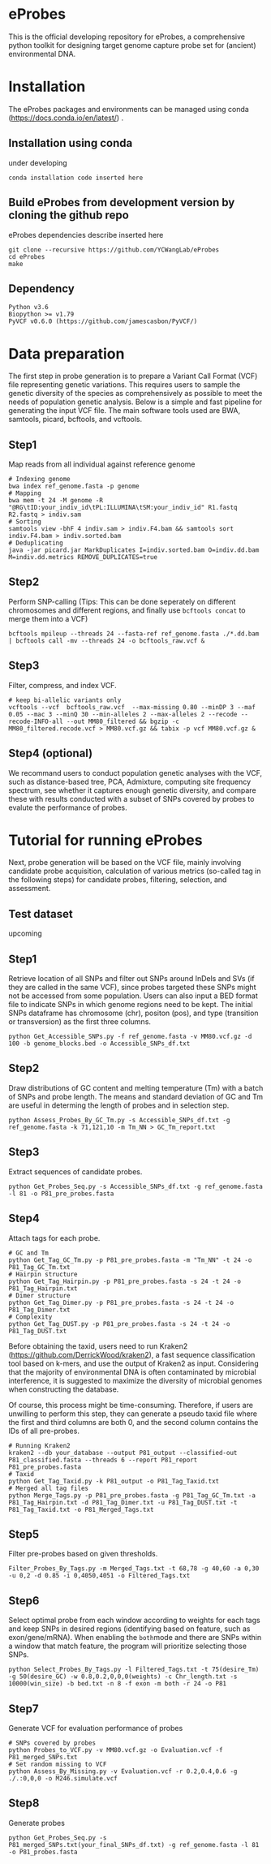 # eProbes
This is the official developing repository for eProbes, a comprehensive python toolkit for designing target genome capture probe set for (ancient) environmental DNA.

# Installation
The eProbes packages and environments can be managed using conda (https://docs.conda.io/en/latest/) .

## Installation using conda
under developing

```
conda installation code inserted here
```

## Build eProbes from development version by cloning the github repo
eProbes dependencies describe inserted here 

```
git clone --recursive https://github.com/YCWangLab/eProbes
cd eProbes
make
```
## Dependency
```
Python v3.6
Biopython >= v1.79
PyVCF v0.6.0 (https://github.com/jamescasbon/PyVCF/)
```

# Data preparation

The first step in probe generation is to prepare a Variant Call Format (VCF) file representing genetic variations. This requires users to sample the genetic diversity of the species as comprehensively as possible to meet the needs of population genetic analysis. Below is a simple and fast pipeline for generating the input VCF file. The main software tools used are BWA, samtools, picard, bcftools, and vcftools.

## Step1
Map reads from all individual against reference genome

```
# Indexing genome
bwa index ref_genome.fasta -p genome 
# Mapping 
bwa mem -t 24 -M genome -R "@RG\tID:your_indiv_id\tPL:ILLUMINA\tSM:your_indiv_id" R1.fastq R2.fastq > indiv.sam 
# Sorting
samtools view -bhF 4 indiv.sam > indiv.F4.bam && samtools sort indiv.F4.bam > indiv.sorted.bam 
# Deduplicating
java -jar picard.jar MarkDuplicates I=indiv.sorted.bam O=indiv.dd.bam M=indiv.dd.metrics REMOVE_DUPLICATES=true
```


## Step2
Perform SNP-calling (Tips: This can be done seperately on different chromosomes and different regions, and finally use ```bcftools concat``` to merge them into a VCF)

```
bcftools mpileup --threads 24 --fasta-ref ref_genome.fasta ./*.dd.bam | bcftools call -mv --threads 24 -o bcftools_raw.vcf &
```


## Step3
Filter, compress, and index VCF.

```
# keep bi-allelic variants only
vcftools --vcf  bcftools_raw.vcf  --max-missing 0.80 --minDP 3 --maf 0.05 --mac 3 --minQ 30 --min-alleles 2 --max-alleles 2 --recode --recode-INFO-all --out MM80_filtered && bgzip -c MM80_filtered.recode.vcf > MM80.vcf.gz && tabix -p vcf MM80.vcf.gz &
```

## Step4 (optional)

We recommand users to conduct population genetic analyses with the VCF, such as distance-based tree, PCA, Admixture, computing site frequency spectrum, see whether it captures enough genetic diversity, and compare these with results conducted with a subset of SNPs covered by probes to evalute the performance of probes.


# Tutorial for running eProbes

Next, probe generation will be based on the VCF file, mainly involving candidate probe acquisition, calculation of various metrics (so-called tag in the following steps) for candidate probes, filtering, selection, and assessment.

## Test dataset
upcoming

## Step1
Retrieve location of all SNPs and filter out SNPs around InDels and SVs (if they are called in the same VCF), since probes targeted these SNPs might not be accessed from some population. Users can also input a BED format file to indicate SNPs in which genome regions need to be kept. The initial SNPs dataframe has  chromosome (chr), positon (pos), and type (transition or transversion) as the first three columns.

```
python Get_Accessible_SNPs.py -f ref_genome.fasta -v MM80.vcf.gz -d 100 -b genome_blocks.bed -o Accessible_SNPs_df.txt
```

## Step2
Draw distributions of GC content and melting temperature (Tm) with a batch of SNPs and probe length. The means and standard deviation of GC and Tm are useful in determing the length of probes and in selection step.

```
python Assess_Probes_By_GC_Tm.py -s Accessible_SNPs_df.txt -g ref_genome.fasta -k 71,121,10 -m Tm_NN > GC_Tm_report.txt
```
## Step3
Extract sequences of candidate probes.
```
python Get_Probes_Seq.py -s Accessible_SNPs_df.txt -g ref_genome.fasta -l 81 -o P81_pre_probes.fasta
```
## Step4
Attach tags for each probe.
```
# GC and Tm
python Get_Tag_GC_Tm.py -p P81_pre_probes.fasta -m "Tm_NN" -t 24 -o P81_Tag_GC_Tm.txt
# Hairpin structure
python Get_Tag_Hairpin.py -p P81_pre_probes.fasta -s 24 -t 24 -o P81_Tag_Hairpin.txt
# Dimer structure
python Get_Tag_Dimer.py -p P81_pre_probes.fasta -s 24 -t 24 -o P81_Tag_Dimer.txt
# Complexity
python Get_Tag_DUST.py -p P81_pre_probes.fasta -s 24 -t 24 -o P81_Tag_DUST.txt
```
Before obtaining the taxid, users need to run Kraken2 (https://github.com/DerrickWood/kraken2), a fast sequence classification tool based on k-mers, and use the output of Kraken2 as input. Considering that the majority of environmental DNA is often contaminated by microbial interference, it is suggested to maximize the diversity of microbial genomes when constructing the database.

Of course, this process might be time-consuming. Therefore, if users are unwilling to perform this step, they can generate a pseudo taxid file where the first and third columns are both 0, and the second column contains the IDs of all pre-probes.
``` 
# Running Kraken2
kraken2 --db your_database --output P81_output --classified-out P81_classified.fasta --threads 6 --report P81_report P81_pre_probes.fasta
# Taxid
python Get_Tag_Taxid.py -k P81_output -o P81_Tag_Taxid.txt
# Merged all tag files
python Merge_Tags.py -p P81_pre_probes.fasta -g P81_Tag_GC_Tm.txt -a P81_Tag_Hairpin.txt -d P81_Tag_Dimer.txt -u P81_Tag_DUST.txt -t P81_Tag_Taxid.txt -o P81_Merged_Tags.txt
```
## Step5 
Filter pre-probes based on given thresholds.
``` 
Filter_Probes_By_Tags.py -m Merged_Tags.txt -t 68,78 -g 40,60 -a 0,30 -u 0,2 -d 0.85 -i 0,4050,4051 -o Filtered_Tags.txt
```

## Step6
Select optimal probe from each window according to weights for each tags and keep SNPs in desired regions (identifying based on feature, such as exon/gene/mRNA). When enabling the ```both```mode and there are SNPs within a window that match feature, the program will prioritize selecting those SNPs.  
``` 
python Select_Probes_By_Tags.py -l Filtered_Tags.txt -t 75(desire_Tm) -g 50(desire_GC) -w 0.8,0.2,0,0,0(weights) -c Chr_length.txt -s 10000(win_size) -b bed.txt -n 8 -f exon -m both -r 24 -o P81
```

## Step7
Generate VCF for evaluation performance of probes
```
# SNPs covered by probes
python Probes_to_VCF.py -v MM80.vcf.gz -o Evaluation.vcf -f P81_merged_SNPs.txt
# Set random missing to VCF
python Assess_By_Missing.py -v Evaluation.vcf -r 0.2,0.4,0.6 -g ./.:0,0,0 -o M246.simulate.vcf
```

## Step8
Generate probes
```
python Get_Probes_Seq.py -s P81_merged_SNPs.txt(your_final_SNPs_df.txt) -g ref_genome.fasta -l 81 -o P81_probes.fasta
```
